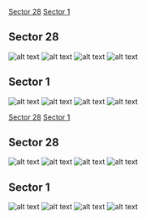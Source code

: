[Sector 28](#sector28)
[Sector 1](#sector1)

<a name = "sector28"></a>
## Sector 28
![alt text](/tt/HATS-13_Sector_28/HATS-13_Sector_28_a_TimeSeries.png)
![alt text](/tt/HATS-13_Sector_28/HATS-13_Sector_28_b_FoldedLightCurve.png)
![alt text](/tt/HATS-13_Sector_28/HATS-13_Sector_28_b_IndividualTransitsWithFit.png)
![alt text](/tt/HATS-13_Sector_28/HATS-13_Sector_28_c_TimingResiduals.png)

<a name = "sector1"></a>
## Sector 1
![alt text](/tt/HATS-13_Sector_1/HATS-13_Sector_1_a_TimeSeries.png)
![alt text](/tt/HATS-13_Sector_1/HATS-13_Sector_1_b_FoldedLightCurve.png)
![alt text](/tt/HATS-13_Sector_1/HATS-13_Sector_1_b_IndividualTransitsWithFit.png)
![alt text](/tt/HATS-13_Sector_1/HATS-13_Sector_1_c_TimingResiduals.png)

[Sector 28](#sector28)
[Sector 1](#sector1)

<a name = "sector28"></a>
## Sector 28
![alt text](/tt/HATS-13_Sector_28/HATS-13_Sector_28_a_TimeSeries.png)
![alt text](/tt/HATS-13_Sector_28/HATS-13_Sector_28_b_FoldedLightCurve.png)
![alt text](/tt/HATS-13_Sector_28/HATS-13_Sector_28_b_IndividualTransitsWithFit.png)
![alt text](/tt/HATS-13_Sector_28/HATS-13_Sector_28_c_TimingResiduals.png)

<a name = "sector1"></a>
## Sector 1
![alt text](/tt/HATS-13_Sector_1/HATS-13_Sector_1_a_TimeSeries.png)
![alt text](/tt/HATS-13_Sector_1/HATS-13_Sector_1_b_FoldedLightCurve.png)
![alt text](/tt/HATS-13_Sector_1/HATS-13_Sector_1_b_IndividualTransitsWithFit.png)
![alt text](/tt/HATS-13_Sector_1/HATS-13_Sector_1_c_TimingResiduals.png)

